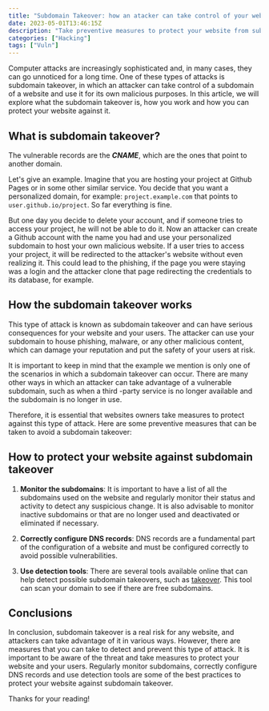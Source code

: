 ```yaml
---
title: "Subdomain Takeover: how an atacker can take control of your website"
date: 2023-05-01T13:46:15Z
description: "Take preventive measures to protect your website from subdomain takeover. Learn how to monitor your subdomains, properly configure DNS records, and use detection tools to prevent malicious attacks. Find out how to protect your website against subdomain takeover in this article."
categories: ["Hacking"]
tags: ["Vuln"]
---
```


Computer attacks are increasingly sophisticated and, in many cases, they can go unnoticed for a long time. One of these types of attacks is subdomain takeover, in which an attacker can take control of a subdomain of a website and use it for its own malicious purposes. In this article, we will explore what the subdomain takeover is, how you work and how you can protect your website against it.

## What is subdomain takeover?

The vulnerable records are the **_CNAME_**, which are the ones that point to another domain.

Let's give an example. Imagine that you are hosting your project at Github Pages or in some other similar service. You decide that you want a personalized domain, for example: `project.example.com` that points to `user.github.io/project`. So far everything is fine.

But one day you decide to delete your account, and if someone tries to access your project, he will not be able to do it. Now an attacker can create a Github account with the name you had and use your personalized subdomain to host your own malicious website. If a user tries to access your project, it will be redirected to the attacker's website without even realizing it. This could lead to the phishing, if the page you were staying was a login and the attacker clone that page redirecting the credentials to its database, for example.

## How the subdomain takeover works

This type of attack is known as subdomain takeover and can have serious consequences for your website and your users. The attacker can use your subdomain to house phishing, malware, or any other malicious content, which can damage your reputation and put the safety of your users at risk.

It is important to keep in mind that the example we mention is only one of the scenarios in which a subdomain takeover can occur. There are many other ways in which an attacker can take advantage of a vulnerable subdomain, such as when a third -party service is no longer available and the subdomain is no longer in use.

Therefore, it is essential that websites owners take measures to protect against this type of attack. Here are some preventive measures that can be taken to avoid a subdomain takeover:

## How to protect your website against subdomain takeover

1. **Monitor the subdomains**: It is important to have a list of all the subdomains used on the website and regularly monitor their status and activity to detect any suspicious change. It is also advisable to monitor inactive subdomains or that are no longer used and deactivated or eliminated if necessary.

2. **Correctly configure DNS records**: DNS records are a fundamental part of the configuration of a website and must be configured correctly to avoid possible vulnerabilities.

3. **Use detection tools**: There are several tools available online that can help detect possible subdomain takeovers, such as [takeover](https://github.com/m4ll0k/takeover). This tool can scan your domain to see if there are free subdomains.

## Conclusions

In conclusion, subdomain takeover is a real risk for any website, and attackers can take advantage of it in various ways. However, there are measures that you can take to detect and prevent this type of attack. It is important to be aware of the threat and take measures to protect your website and your users. Regularly monitor subdomains, correctly configure DNS records and use detection tools are some of the best practices to protect your website against subdomain takeover.

Thanks for your reading!
